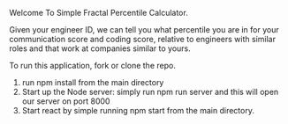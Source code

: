 Welcome To Simple Fractal Percentile Calculator.

Given your engineer ID, we can tell you what percentile you are in for your communication score and coding score, relative to engineers with similar roles and that work at companies similar to yours.

To run this application, fork or clone the repo.
  1. run npm install from the main directory
  2. Start up the Node server: simply run npm run server and this will open our server on port 8000
  3. Start react by simple running npm start from the main directory.
